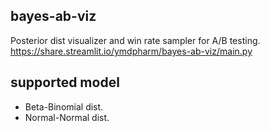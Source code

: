## bayes-ab-viz
Posterior dist visualizer and win rate sampler for A/B testing.
https://share.streamlit.io/ymdpharm/bayes-ab-viz/main.py

## supported model 
- Beta-Binomial dist.
- Normal-Normal dist. 
